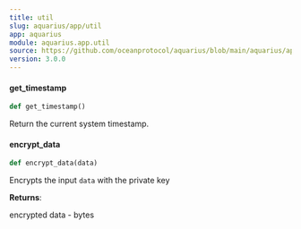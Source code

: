 ```yaml
---
title: util
slug: aquarius/app/util
app: aquarius
module: aquarius.app.util
source: https://github.com/oceanprotocol/aquarius/blob/main/aquarius/app/util.py
version: 3.0.0
---
```

#### get\_timestamp

```python
def get_timestamp()
```

Return the current system timestamp.

#### encrypt\_data

```python
def encrypt_data(data)
```

Encrypts the input `data` with the private key

**Returns**:

encrypted data - bytes

